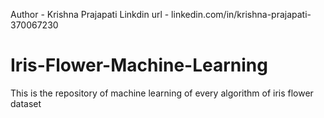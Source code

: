 Author - Krishna Prajapati
Linkdin url - linkedin.com/in/krishna-prajapati-370067230

# Iris-Flower-Machine-Learning
This is the repository of machine learning of every algorithm of iris flower dataset
